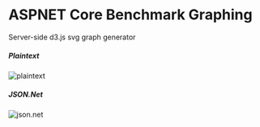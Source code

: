 # ASPNET Core Benchmark Graphing
Server-side d3.js svg graph generator

##### Plaintext
![plaintext](https://d3renderer.azurewebsites.net/plaintext/v1)

##### JSON.Net
![json.net](https://d3renderer.azurewebsites.net/json/v1)